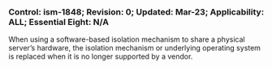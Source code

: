 ### Control: ism-1848; Revision: 0; Updated: Mar-23; Applicability: ALL; Essential Eight: N/A
<p>When using a software-based isolation mechanism to share a physical server’s hardware, the isolation mechanism or underlying operating system is replaced when it is no longer supported by a vendor.</p>